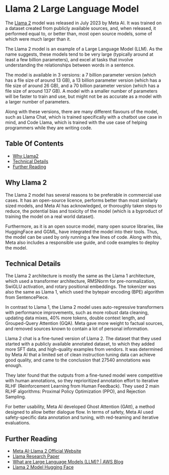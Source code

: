# Llama 2 Large Language Model

The [Llama 2](https://ai.meta.com/llama/) model was released in July 2023 by Meta AI. It was trained on a dataset created from publicly available sources, and, when released, it performed equal to, or better than, most open source models, some of which were much larger than it.

The Llama 2 model is an example of a Large Language Model (LLM). As the name suggests, these models tend to be very large (typically around at least a few billion parameters), and excel at tasks that involve understanding the relationships between words in a sentence.

The model is available in 3 versions: a 7 billion parameter version (which has a file size of around 13 GB), a 13 billion parameter version (which has a file size of around 26 GB), and a 70 billion parameter version (which has a file size of around 137 GB). A model with a smaller number of parameters will be faster to train and use, but might not be as accurate as a model with a larger number of parameters.

Along with these versions, there are many different flavours of the model, such as Llama Chat, which is trained specifically with a chatbot use case in mind, and Code Llama, which is trained with the use case of helping programmers while they are writing code.

## Table Of Contents
* [Why Llama2](#why-llama-2)
* [Technical Details](#technical-details)
* [Further Reading](#further-reading)

## Why Llama 2

The Llama 2 model has several reasons to be preferable in commercial use cases. It has an open-source licence, performs better than most similarly sized models, and Meta AI has acknowledged, or thoroughly taken steps to reduce, the potential bias and toxicity of the model (which is a byproduct of training the model on a real world dataset).

Furthermore, as it is an open source model, many open source libraries, like HuggingFace and GGML, have integrated the model into their tools. Thus, the model can be used by only running a few lines of code. Along with this, Meta also includes a responsible use guide, and code examples to deploy the model.


## Technical Details

The Llama 2 architecture is mostly the same as the Llama 1 architecture, which used a transformer architecture, RMSNorm for pre-normalization, SwiGLU activation, and rotary positional embeddings. The tokenizer was also the same as Llama 1, which used the bytepair encoding (BPE) algorithm from SentencePiece.

In contrast to Llama 1, the Llama 2 model uses auto-regressive transformers with performance improvements, such as more robust data cleaning, updating data mixes, 40% more tokens, double context length, and Grouped-Query Attention (GQA). Meta gave more weight to factual sources, and removed sources known to contain a lot of personal information.


Llama 2 chat is a fine-tuned version of Llama 2. The dataset that they used started with a publicly available annotated dataset, to which they added more SFT data, and high-quality examples from vendors. It was determined by Meta AI that a limited set of clean instruction tuning data can achieve good quality, and came to the conclusion that 27540 annotations was enough.

They later found that the outputs from a fine-tuned model were competitive with human annotations, so they reprioritized annotation effort to iterative RLHF (Reinforcement Learning from Human Feedback). They used 2 main RLHF algorithms: Proximal Policy Optimization (PPO), and Rejection Sampling.

For better usability, Meta AI developed Ghost Attention (GAtt), a method designed to allow better dialogue flow. In terms of safety, Meta AI used safety-specific data annotation and tuning, with red-teaming and iterative evaluations.


## Further Reading

* [Meta AI-Llama 2 Official Website](https://ai.meta.com/llama/)
* [Llama Research Paper](https://arxiv.org/abs/2302.13971)
* [What are Large Language Models (LLM)? | AWS Blog](https://aws.amazon.com/what-is/large-language-model/)
* [Llama 2 Model Hugging Face](https://huggingface.co/meta-llama)
